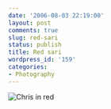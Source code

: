 ```yaml
---
date: '2006-08-03 22:19:00'
layout: post
comments: true
slug: red-sari
status: publish
title: Red sari
wordpress_id: '159'
categories:
- Photography
---
```





![Chris in red](http://www.phfactor.net/wp-pics/chris-sari.jpg)
